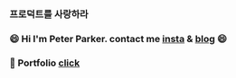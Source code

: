 ### 프로덕트를 사랑하라

### 😄 Hi I'm Peter Parker. contact me [insta](https://www.instagram.com/yoo_gi_oh/) & [blog](https://velog.io/@yjscm04) 😄

### 📖 Portfolio [click](https://www.notion.so/Yoo-Jin-Soo-63f369ce742c4c08b49e8199ae614a92)


<!--
**PeterParker4/PeterParker** is a ✨ _special_ ✨ repository because its `README.md` (this file) appears on your GitHub profile.

Here are some ideas to get you started:

- 🔭 I’m currently working on ...
- 🌱 I’m currently learning ...
- 👯 I’m looking to collaborate on ...
- 🤔 I’m looking for help with ...
- 💬 Ask me about ...
- 📫 How to reach me: ...
- 😄 Pronouns: ...
- ⚡ Fun fact: ...
-->

